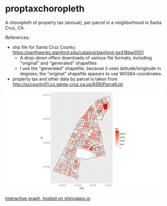 # proptaxchoropleth

A choropleth of property tax (annual), per parcel in a neighborhood
in Santa Cruz, CA.

References:
  * shp file for Santa Cruz County: https://earthworks.stanford.edu/catalog/stanford-gs418bw0551
    * A drop-down offers downloads of various file formats, including
      "original" and "generated" shapefiles
    * I use the "generated" shapefile, because it uses latitude/longitude in
      degrees; the "original" shapefile appears to use WGS84 coordinates.
  * property tax and other data by parcel is taken from http://sccounty01.co.santa-cruz.ca.us/ASR/ParcelList

![alt text](https://github.com/aaronferrucci/proptaxchoropleth/blob/master/parcels.png "PNG example image")

[Interactive graph, hosted on shinyapps.io](https://aaronferrucci.shinyapps.io/proptaxchoropleth/ "Interactive graph, hosted on shinyapps.io")
